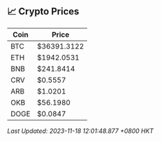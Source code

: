 ## 📈 Crypto Prices

| Coin | Price |
| ---- | ----- |
| BTC | $36391.3122 |
| ETH | $1942.0531 |
| BNB | $241.8414 |
| CRV | $0.5557 |
| ARB | $1.0201 |
| OKB | $56.1980 |
| DOGE | $0.0847 |

_Last Updated: 2023-11-18 12:01:48.877 +0800 HKT_